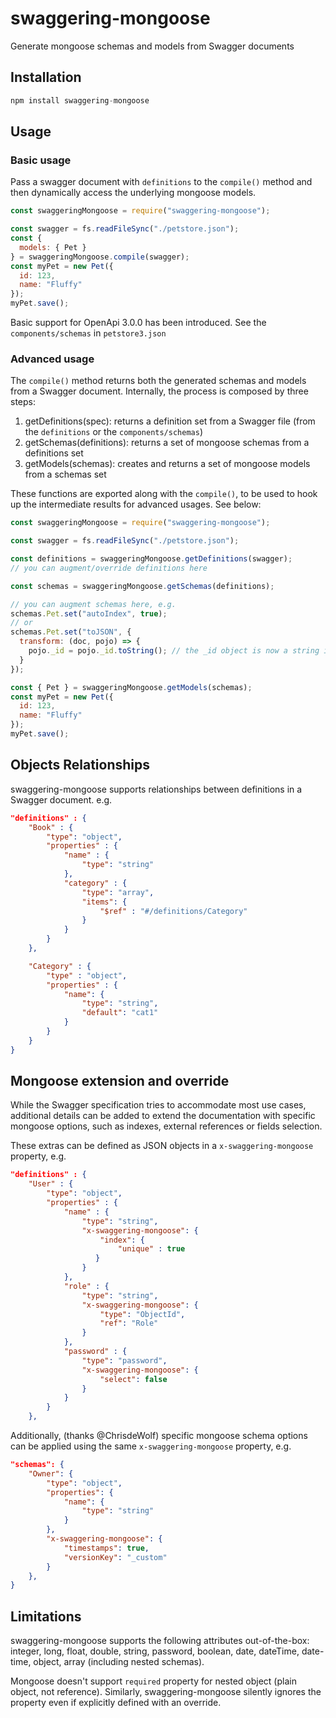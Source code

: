 # swaggering-mongoose

Generate mongoose schemas and models from Swagger documents

## Installation

```js
npm install swaggering-mongoose
```

## Usage

### Basic usage

Pass a swagger document with `definitions` to the `compile()` method and then dynamically access the underlying mongoose models.

```js
const swaggeringMongoose = require("swaggering-mongoose");

const swagger = fs.readFileSync("./petstore.json");
const {
  models: { Pet }
} = swaggeringMongoose.compile(swagger);
const myPet = new Pet({
  id: 123,
  name: "Fluffy"
});
myPet.save();
```

Basic support for OpenApi 3.0.0 has been introduced. See the `components/schemas` in `petstore3.json`

### Advanced usage

The `compile()` method returns both the generated schemas and models from a Swagger document. Internally, the process is composed by three steps:

1. getDefinitions(spec): returns a definition set from a Swagger file (from the `definitions` or the `components/schemas`)
2. getSchemas(definitions): returns a set of mongoose schemas from a definitions set
3. getModels(schemas): creates and returns a set of mongoose models from a schemas set

These functions are exported along with the `compile()`, to be used to hook up the intermediate results for advanced usages. See below:

```js
const swaggeringMongoose = require("swaggering-mongoose");

const swagger = fs.readFileSync("./petstore.json");

const definitions = swaggeringMongoose.getDefinitions(swagger);
// you can augment/override definitions here

const schemas = swaggeringMongoose.getSchemas(definitions);

// you can augment schemas here, e.g.
schemas.Pet.set("autoIndex", true);
// or
schemas.Pet.set("toJSON", {
  transform: (doc, pojo) => {
    pojo._id = pojo._id.toString(); // the _id object is now a string in the POJO doc
  }
});

const { Pet } = swaggeringMongoose.getModels(schemas);
const myPet = new Pet({
  id: 123,
  name: "Fluffy"
});
myPet.save();
```

## Objects Relationships

swaggering-mongoose supports relationships between definitions in a Swagger document. e.g.

```json
"definitions" : {
    "Book" : {
        "type": "object",
        "properties" : {
            "name" : {
                "type": "string"
            },
            "category" : {
                "type": "array",
                "items": {
                    "$ref" : "#/definitions/Category"
                }
            }
        }
    },

    "Category" : {
        "type" : "object",
        "properties" : {
            "name": {
                "type": "string",
                "default": "cat1"
            }
        }
    }
}
```

## Mongoose extension and override

While the Swagger specification tries to accommodate most use cases, additional details can be added to extend the documentation with specific mongoose options, such as indexes, external references or fields selection.

These extras can be defined as JSON objects in a `x-swaggering-mongoose` property, e.g.

```json
"definitions" : {
    "User" : {
        "type": "object",
        "properties" : {
            "name" : {
                "type": "string",
                "x-swaggering-mongoose": {
                    "index": {
                        "unique" : true
                   }
                }
            },
            "role" : {
                "type": "string",
                "x-swaggering-mongoose": {
                    "type": "ObjectId",
                    "ref": "Role"
                }
            },
            "password" : {
                "type": "password",
                "x-swaggering-mongoose": {
                    "select": false
                }
            }
        }
    },
```

Additionally, (thanks @ChrisdeWolf) specific mongoose schema options can be applied using the same `x-swaggering-mongoose` property, e.g.

```json
"schemas": {
    "Owner": {
        "type": "object",
        "properties": {
            "name": {
                "type": "string"
            }
        },
        "x-swaggering-mongoose": {
            "timestamps": true,
            "versionKey": "_custom"
        }
    },
}
```

## Limitations

swaggering-mongoose supports the following attributes out-of-the-box: integer, long, float, double, string, password, boolean, date, dateTime, date-time, object, array (including nested schemas).

Mongoose doesn't support `required` property for nested object (plain object, not reference). Similarly, swaggering-mongoose silently ignores the property even if explicitly defined with an override.
